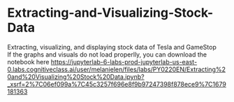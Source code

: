 # Extracting-and-Visualizing-Stock-Data
Extracting, visualizing, and displaying stock data of Tesla and GameStop</br>
If the graphs and visuals do not load properlly, you can download the notebook here https://jupyterlab-6-labs-prod-jupyterlab-us-east-0.labs.cognitiveclass.ai/user/melanielen/files/labs/PY0220EN/Extracting%20and%20Visualizing%20Stock%20Data.ipynb?_xsrf=2%7C06ef099a%7C45c3257f696e8f9b97247398f878ece9%7C1679181363
